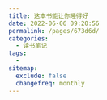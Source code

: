 ```yaml
---
title: 这本书能让你睡得好
date: 2022-06-06 09:20:56
permalink: /pages/673d6d/
categories:
  - 读书笔记
tags:
  - 
sitemap:
  exclude: false
  changefreq: monthly
---
```


